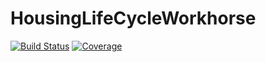 # HousingLifeCycleWorkhorse

[![Build Status](https://github.com/eirikbrandsaas/HousingLifeCycleWorkhorse.jl/actions/workflows/CI.yml/badge.svg?branch=main)](https://github.com/eirikbrandsaas/HousingLifeCycleWorkhorse.jl/actions/workflows/CI.yml?query=branch%3Amain)
[![Coverage](https://codecov.io/gh/eirikbrandsaas/HousingLifeCycleWorkhorse.jl/branch/main/graph/badge.svg)](https://codecov.io/gh/eirikbrandsaas/HousingLifeCycleWorkhorse.jl)
